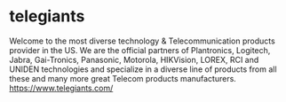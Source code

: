 # telegiants
Welcome to the most diverse technology &amp; Telecommunication products provider in the US. We are the official partners of Plantronics, Logitech, Jabra, Gai-Tronics, Panasonic, Motorola, HIKVision, LOREX, RCI and UNIDEN technologies and specialize in a diverse line of products from all these and many more great Telecom products manufacturers.
https://www.telegiants.com/
